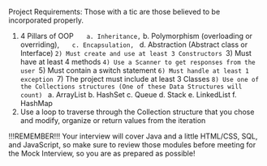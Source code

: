 
Project Requirements:
    Those with a tic are those believed to be incorporated properly.

 1) 4 Pillars of OOP
`    a. Inheritance,
`    b. Polymorphism (overloading or overriding), 
`    c. Encapsulation, 
`    d. Abstraction (Abstract class or Interface)
`2) Must create and use at least 3 Constructors
`3) Must have at least 4 methods
`4) Use a Scanner to get responses from the user
`5) Must contain a switch statement
`6) Must handle at least 1 exception
`7) The project must include at least 3 Classes
`8) Use one of the Collections structures (One of these Data Structures will count)
`   a. ArrayList
    b. HashSet
    c. Queue
    d. Stack
    e. LinkedList
    f. HashMap 
 9) Use a loop to traverse through the Collection structure that you chose and modify, 
    organize or return values from the iteration

!!!REMEMBER!!!
    Your interview will cover Java and a little HTML/CSS, SQL, and JavaScript, so make sure to review those modules before meeting for the Mock Interview, so you are as prepared as possible!